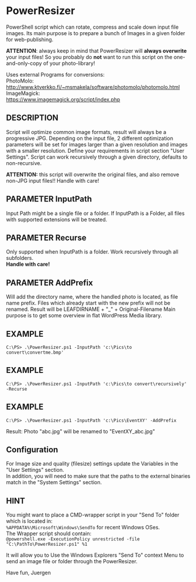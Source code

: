 # PowerResizer

PowerShell script which can rotate, compress and scale down input file images. Its main purpose is to prepare a bunch of Images in a given folder for web-publishing.

**ATTENTION**: always keep in mind that PowerResizer will **always overwrite** your input files! So you probably do **not** want to run this script on the one-and-only-copy of your photo-library!

Uses external Programs for conversions:  
PhotoMolo:  
http://www.ktverkko.fi/~msmakela/software/photomolo/photomolo.html  
ImageMagick:  
https://www.imagemagick.org/script/index.php  


## DESCRIPTION

Script will optimize common image formats, result will always be a progressive JPG.
Depending on the input file, 2 different optimization parameters will be set
for images larger than a given resolution and images with a smaller resolution.
Define your requirements in script section "User Settings".
Script can work recursively through a given directory, defaults to non-recursive.

**ATTENTION:** this script will overwrite the original files, and also remove non-JPG
input files!! Handle with care!

## PARAMETER InputPath
Input Path might be a single file or a folder.
If InputPath is a Folder, all files with supported extensions will be treated.

## PARAMETER Recurse
Only supported when InputPath is a folder. Work recursively through all subfolders.  
**Handle with care!**

## PARAMETER AddPrefix
Will add the directory name, where the handled photo is located, as file name prefix.
Files which already start with the new prefix will not be renamed.
Result will be LEAFDIRNAME + "_" + Original-Filename
Main purpose is to get some overview in flat WordPress Media library.

## EXAMPLE

    C:\PS> .\PowerResizer.ps1 -InputPath 'c:\Pics\to convert\convertme.bmp'

## EXAMPLE

    C:\PS> .\PowerResizer.ps1 -InputPath 'c:\Pics\to convert\recursively' -Recurse

## EXAMPLE

    C:\PS> .\PowerResizer.ps1 -InputPath 'c:\Pics\EventXY' -AddPrefix  
Result: Photo "abc.jpg" will be renamed to "EventXY_abc.jpg"

## Configuration
For Image size and quality (filesize) settings update the Variables in the "User Settings" section.  
In addition, you will need to make sure that the paths to the external binaries match in the "System Settings" section.  

## HINT

You might want to place a CMD-wrapper script in your "Send To" folder which is located in:  
    `%APPDATA%\Microsoft\Windows\SendTo`
for recent Windows OSes.  
The Wrapper script should contain:  
    `@powershell.exe -ExecutionPolicy unrestricted -file "C:\PathTo\PowerResizer.ps1" %1`

It will allow you to Use the Windows Explorers "Send To" context Menu to send an image file or folder through the PowerResizer.

Have fun,
Juergen
